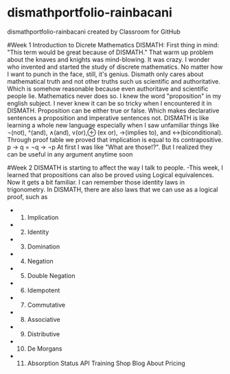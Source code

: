 # dismathportfolio-rainbacani
dismathportfolio-rainbacani created by Classroom for GitHub


#Week 1
Introduction to Dicrete Mathematics DISMATH: First thing in mind: "This term would be great because of DISMATH."
That warm up problem about the knaves and knights was mind-blowing. It was crazy.
I wonder who invented and started the study of discrete mathematics.
No matter how I want to punch in the face, still, it's genius.
Dismath only cares about mathematical truth and not other truths such us scientific and authoritative.
Which is somehow reasonable because even authoritave and scientific people lie. Mathematics never does so.
I knew the word "proposition" in my english subject. I never knew it can be so tricky when I encountered it in DISMATH.
Proposition can be either true or false. Which makes declarative sentences a proposition and imperative sentences not.
DISMATH is like learning a whole new language especially when I saw unfamiliar things like ¬(not), ^(and), ∧(and), v(or),⊕ (ex or), →(implies to), and ↔(biconditional).
Through proof table we proved that implication is equal to its contrapositive.
p → q = ¬q → ¬p
At first I was like "What are those!?". But I realized they can be useful in any argument anytime soon

#Week 2
DISMATH is starting to affect the way I talk to people.
-This week, I learned that propositions can also be proved using Logical equivalences.
Now it gets a bit familiar. I can remember those identity laws in trigonometry.
In DISMATH, there are also laws that we can use as a logical proof, such as
- 1. Implication
- 2. Identity
- 3. Domination
- 4. Negation
- 5. Double Negation
- 6. Idempotent
- 7. Commutative
- 8. Associative
- 9. Distributive
- 10. De Morgans
- 11. Absorption
Status API Training Shop Blog About Pricing
